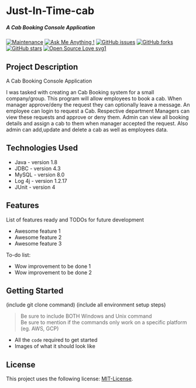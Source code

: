 # Just-In-Time-cab
##### A Cab Booking Console Application

[![Maintenance](https://img.shields.io/badge/Maintained%3F-no-red.svg)](https://github.com/sagnik20/Just-In-Time-cab/graphs/commit-activity) 
[![Ask Me Anything !](https://img.shields.io/badge/Ask%20me-anything-1abc9c.svg)](https://GitHub.com/sagnik20/ama) 
[![GitHub issues](https://img.shields.io/github/issues/sagnik20/Just-In-Time-cab)](https://github.com/sagnik20/Just-In-Time-cab/issues)
[![GitHub forks](https://img.shields.io/github/forks/sagnik20/Just-In-Time-cab?style=social)](https://github.com/sagnik20/Just-In-Time-cab/network) 
[![GitHub stars](https://img.shields.io/github/stars/sagnik20/Just-In-Time-cab?style=social)](https://github.com/sagnik20/Just-In-Time-cab/stargazers) 
[![Open Source Love svg1](https://badges.frapsoft.com/os/v1/open-source.svg?v=103)](https://github.com/ellerbrock/open-source-badges/)

## Project Description

A Cab Booking Console Application

I was tasked with creating an Cab Booking system for a small company/group. This program will allow employees to book a cab. When manager approve/deny the request they can optionally leave a message. An employee can login to request a Cab. Respective department Managers can view these requests and approve or deny them. Admin can view all booking details and assign a cab to them when manager accepted the request. Also admin can add,update and delete a cab as well as employees data. 

## Technologies Used

* Java - version 1.8
* JDBC - version 4.3
* MySQL - version 8.0
* Log 4j - version 1.2.17
* JUnit - version 4

## Features

List of features ready and TODOs for future development
* Awesome feature 1
* Awesome feature 2
* Awesome feature 3

To-do list:
* Wow improvement to be done 1
* Wow improvement to be done 2

## Getting Started
   
(include git clone command)
(include all environment setup steps)

> Be sure to include BOTH Windows and Unix command  
> Be sure to mention if the commands only work on a specific platform (eg. AWS, GCP)

- All the `code` required to get started
- Images of what it should look like


## License

This project uses the following license: [MIT-License](<https://github.com/sagnik20/Just-In-Time-cab/blob/main/LICENSE>).

